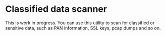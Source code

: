 # Classified data scanner

This is work in progress. You can use this utility to scan for classified or
sensitive data, such as PAN information, SSL keys, pcap dumps and so on.
